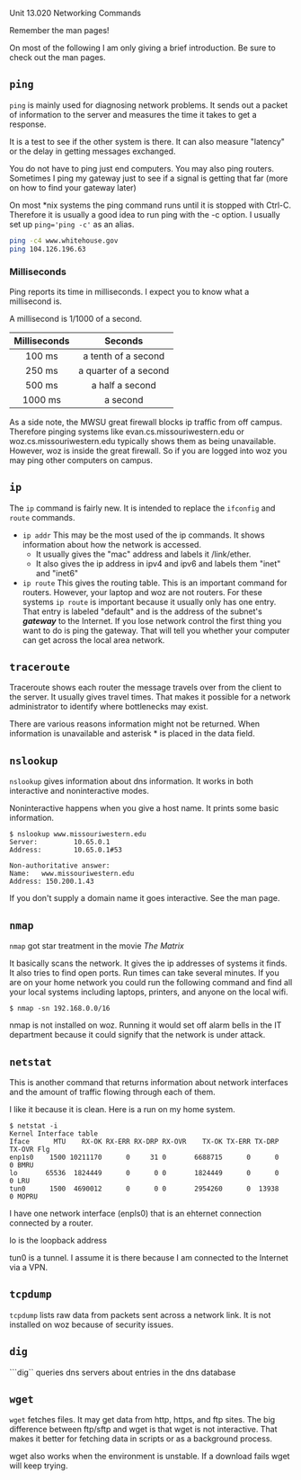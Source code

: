 Unit 13.020 Networking Commands

Remember the man pages!

On most of the following I am only giving a brief introduction.  Be sure to check out the man pages.

## ```ping```

```ping``` is mainly used for diagnosing network problems.  It sends out a packet of information to the server and measures the time it takes to get a response.  

It is a test to see if the other system is there.  It can also measure "latency" or the delay in getting messages exchanged.  

You do not have to ping just end computers.  You may also ping routers.  Sometimes I ping my gateway just to see if a signal is getting that far (more on how to find your gateway later)

On most *nix systems the ping command runs until it is stopped with Ctrl-C.  Therefore it is usually a good idea to run ping with the -c option.  I usually set up ```ping='ping -c'``` as an alias.

```bash
ping -c4 www.whitehouse.gov
ping 104.126.196.63
```

### Milliseconds

Ping reports its time in milliseconds.  I expect you to know what a millisecond is.

A millisecond is 1/1000 of a second.

Milliseconds | Seconds
:---: | :---:
100 ms | a tenth of a second
250 ms | a quarter of a second
500 ms | a half a second
1000 ms | a second

As a side note, the MWSU great firewall blocks ip traffic from off campus.  Therefore pinging systems like evan.cs.missouriwestern.edu or woz.cs.missouriwestern.edu typically shows them as being unavailable.  However, woz is inside the great firewall.  So if you are logged into woz you may ping other computers on campus.

## ```ip```

The ```ip``` command is fairly new.  It is intended to replace the ```ifconfig``` and ```route``` commands.

* ```ip addr``` This may be the most used of the ip commands.  It shows information about how the network is accessed.  
  * It usually gives the "mac" address and labels it /link/ether.
  * It also gives the ip address in ipv4 and ipv6 and labels them "inet" and "inet6"
* ```ip route``` This gives the routing table.  This is an important command for routers.  However, your laptop and woz are not routers.  For these systems ```ip route``` is important because it usually only has one entry.  That entry is labeled "default" and is the address of the subnet's ***gateway*** to the Internet.  If you lose network control the first thing you want to do is ping the gateway.  That will tell you whether your computer can get across the local area network.

## ```traceroute```

Traceroute shows each router the message travels over from the client to the server.  It usually gives travel times.  That makes it possible for a network administrator to identify where bottlenecks may exist.

There are various reasons information might not be returned.  When information is unavailable and asterisk * is placed in the data field.

## ```nslookup```

```nslookup``` gives information about dns information.  It works in both interactive and noninteractive modes.  

Noninteractive happens when you give a host name.  It prints some basic information.

```text
$ nslookup www.missouriwestern.edu
Server:         10.65.0.1
Address:        10.65.0.1#53

Non-authoritative answer:
Name:   www.missouriwestern.edu
Address: 150.200.1.43
``` 
If you don't supply a domain name it goes interactive.  See the man page.

## ```nmap```

```nmap``` got star treatment in the movie *The Matrix*

It basically scans the network.  It gives the ip addresses of systems it finds.  It also tries to find open ports. Run times can take several minutes.  If you are on your home network you could run the following command and find all your local systems including laptops, printers, and anyone on the local wifi.

```
$ nmap -sn 192.168.0.0/16
```
nmap is not installed on woz.  Running it would set off alarm bells in the IT department because it could signify that the network is under attack.


## ```netstat```

This is another command that returns information about network interfaces and the amount of traffic flowing through each of them.

I like it because it is clean.  Here is a run on my home system.

```text
$ netstat -i
Kernel Interface table
Iface      MTU    RX-OK RX-ERR RX-DRP RX-OVR    TX-OK TX-ERR TX-DRP TX-OVR Flg
enp1s0    1500 10211170      0     31 0       6688715      0      0      0 BMRU
lo       65536  1824449      0      0 0       1824449      0      0      0 LRU
tun0      1500  4690012      0      0 0       2954260      0  13938      0 MOPRU
```

I have one network interface (enpls0) that is an ehternet connection connected by a router.

lo is the loopback address

tun0 is a tunnel.  I assume it is there because I am connected to the Internet via a VPN.

## ```tcpdump```

```tcpdump``` lists raw data from packets sent across a network link.  It is not installed on woz because of security issues.

## ```dig```

```dig`` queries dns servers about entries in the dns database

## ```wget```

```wget``` fetches files.  It may get data from http, https, and ftp sites.  The big difference between ftp/sftp and wget is that wget is not interactive.  That makes it better for fetching data in scripts or as a background process.

wget also works when the environment is unstable.  If a download fails wget will keep trying.  